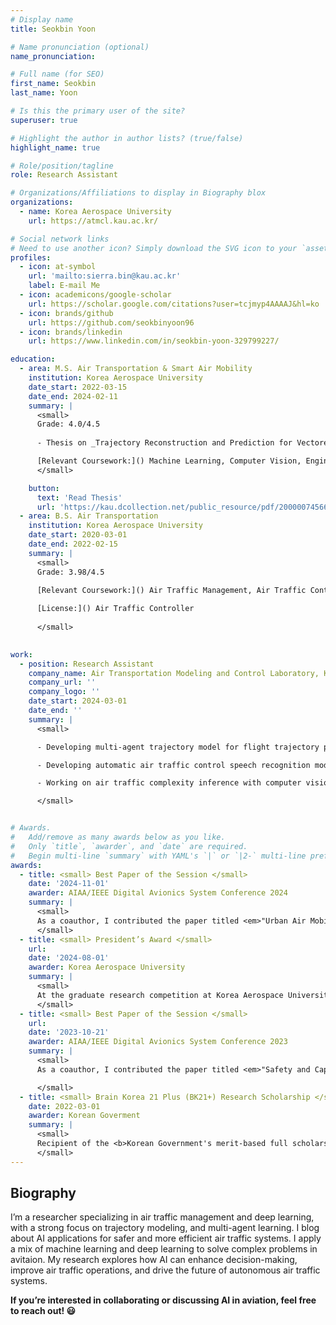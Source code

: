 ```yaml
---
# Display name
title: Seokbin Yoon

# Name pronunciation (optional)
name_pronunciation:

# Full name (for SEO)
first_name: Seokbin
last_name: Yoon

# Is this the primary user of the site?
superuser: true

# Highlight the author in author lists? (true/false)
highlight_name: true

# Role/position/tagline
role: Research Assistant

# Organizations/Affiliations to display in Biography blox
organizations:
  - name: Korea Aerospace University
    url: https://atmcl.kau.ac.kr/

# Social network links
# Need to use another icon? Simply download the SVG icon to your `assets/media/icons/` folder.
profiles:
  - icon: at-symbol
    url: 'mailto:sierra.bin@kau.ac.kr'
    label: E-mail Me
  - icon: academicons/google-scholar
    url: https://scholar.google.com/citations?user=tcjmyp4AAAAJ&hl=ko
  - icon: brands/github
    url: https://github.com/seokbinyoon96
  - icon: brands/linkedin
    url: https://www.linkedin.com/in/seokbin-yoon-329799227/

education:
  - area: M.S. Air Transportation & Smart Air Mobility
    institution: Korea Aerospace University
    date_start: 2022-03-15
    date_end: 2024-02-11
    summary: |
      <small>
      Grade: 4.0/4.5
      
      - Thesis on _Trajectory Reconstruction and Prediction for Vectored Area Navigation Arrivals_. Supervised by Dr. Keumjin Lee. 

      [Relevant Coursework:]() Machine Learning, Computer Vision, Engineering Economy, Airport Simulation, Unmanned Aircraft System
      </small>

    button:
      text: 'Read Thesis'
      url: 'https://kau.dcollection.net/public_resource/pdf/200000745665_20250312001456.pdf'
  - area: B.S. Air Transportation
    institution: Korea Aerospace University
    date_start: 2020-03-01
    date_end: 2022-02-15
    summary: |
      <small>
      Grade: 3.98/4.5

      [Relevant Coursework:]() Air Traffic Management, Air Traffic Control, Probability & Statistics, Aviation Policy, Aviation Meteorology, Flight Operation Planning & Control
      
      [License:]() Air Traffic Controller
      
      </small>
    

work:
  - position: Research Assistant
    company_name: Air Transportation Modeling and Control Laboratory, Korea Aerospace University
    company_url: ''
    company_logo: ''
    date_start: 2024-03-01
    date_end: ''
    summary: |
      <small>

      - Developing multi-agent trajectory model for flight trajectory prediction in terminal airpsace.

      - Developing automatic air traffic control speech recognition model.

      - Working on air traffic complexity inference with computer vision method.

      </small>


# Awards.
#   Add/remove as many awards below as you like.
#   Only `title`, `awarder`, and `date` are required.
#   Begin multi-line `summary` with YAML's `|` or `|2-` multi-line prefix and indent 2 spaces below.
awards:
  - title: <small> Best Paper of the Session </small>
    date: '2024-11-01'
    awarder: AIAA/IEEE Digital Avionics System Conference 2024
    summary: |
      <small>
      As a coauthor, I contributed the paper titled <em>"Urban Air Mobility Fleet Rebalancing with Real-Time Updates on Estimated Time of Arrival"</em>, and we were horored with Best of the Session award at the <b>43<sup>rd</sup> IEEE/AIAA Digital Avionics Systems Conference (DASC 2024)</b> in San Diego, CA, USA.
      </small>
  - title: <small> President’s Award </small>
    url: 
    date: '2024-08-01'
    awarder: Korea Aerospace University
    summary: |
      <small> 
      At the graduate research competition at Korea Aerospace University, I was hornored with the President's Award for my research on developing a long short-term trajectory prediction model for urban air mobility. 
      </small>
  - title: <small> Best Paper of the Session </small>
    url:
    date: '2023-10-21'
    awarder: AIAA/IEEE Digital Avionics System Conference 2023
    summary: |
      <small>
      As a coauthor, I contributed the paper titled <em>"Safety and Capacity Analysis Framework for Integrated UAM Operation in Airports"</em>, and we were horored with Best of the Session award at the <b>42<sup>nd</sup> IEEE/AIAA Digital Avionics Systems Conference (DASC 2023)</b> in Barcelona, Spain.   

      </small>
  - title: <small> Brain Korea 21 Plus (BK21+) Research Scholarship </small>
    date: 2022-03-01 
    awarder: Korean Goverment
    summary: |
      <small>
      Recipient of the <b>Korean Government's merit-based full scholarship</b>.
      </small>
---
```


## Biography
I’m a researcher specializing in air traffic management and deep learning, with a strong focus on trajectory modeling, and multi-agent learning. I blog about AI applications for safer and more efficient air traffic systems. I apply a mix of machine learning and deep learning to solve complex problems in avitaion. My research explores how AI can enhance decision-making, improve air traffic operations, and drive the future of autonomous air traffic systems.

<b>If you’re interested in collaborating or discussing AI in aviation, feel free to reach out! 😃</b>
